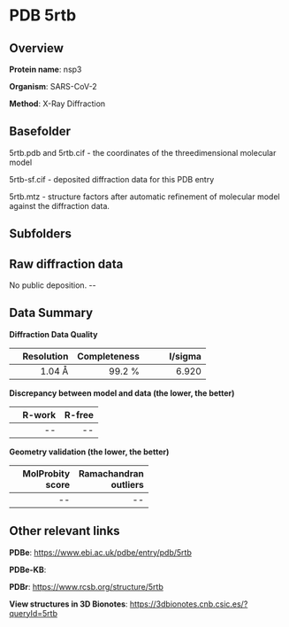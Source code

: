 # PDB 5rtb

## Overview

**Protein name**: nsp3

**Organism**: SARS-CoV-2

**Method**: X-Ray Diffraction



## Basefolder

5rtb.pdb and 5rtb.cif - the coordinates of the threedimensional molecular model

5rtb-sf.cif - deposited diffraction data for this PDB entry

5rtb.mtz - structure factors after automatic refinement of molecular model against the diffraction data.

## Subfolders









## Raw diffraction data

No public deposition. --<br> 

## Data Summary
**Diffraction Data Quality**

|   | Resolution | Completeness| I/sigma |
|---|-------------:|----------------:|--------------:|
|   |1.04 Å|99.2  %|<img width=50/>6.920|

**Discrepancy between model and data (the lower, the better)**

|   | **R-work**| **R-free**   
|---|-------------:|----------------:|           
||--|--|

**Geometry validation (the lower, the better)**

|   |**MolProbity<br>score**| **Ramachandran<br>outliers** 
|---|-------------:|----------------:|
||--|--|

 

 



## Other relevant links 
**PDBe**:  https://www.ebi.ac.uk/pdbe/entry/pdb/5rtb

**PDBe-KB**:  
 
**PDBr**: https://www.rcsb.org/structure/5rtb 

**View structures in 3D Bionotes**: https://3dbionotes.cnb.csic.es/?queryId=5rtb

